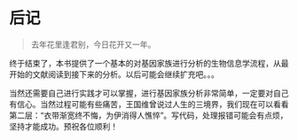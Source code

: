# 后记

> 去年花里逢君别，今日花开又一年。

终于结束了，本书提供了一个基本的对基因家族进行分析的生物信息学流程，从最开始的文献阅读到接下来的分析。以后可能会继续扩充吧。。。

当然还需要自己进行实践才可以掌握，进行基因家族分析非常简单，一定要对自己有信心。当然过程可能有些痛苦，王国维曾说过人生的三境界，我们现在可以看看第二层：“衣带渐宽终不悔，为伊消得人憔悴”。写代码，处理报错可能会有点烦，坚持才能成功。预祝各位顺利！
